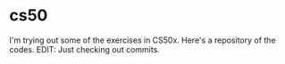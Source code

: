 # cs50
I'm trying out some of the exercises in CS50x. Here's a repository of the codes.
EDIT: Just checking out commits.
